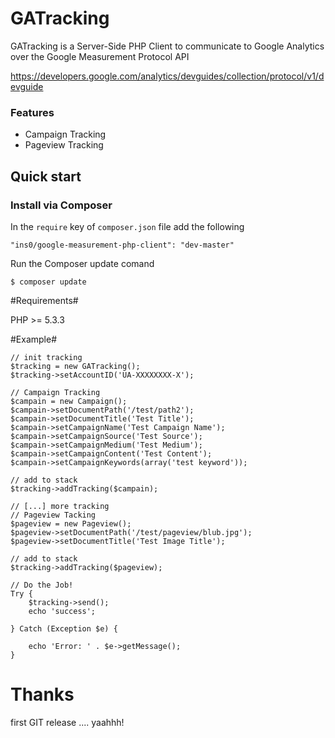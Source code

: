 GATracking
==========

GATracking is a Server-Side PHP Client to communicate to Google Analytics over the Google Measurement Protocol API

https://developers.google.com/analytics/devguides/collection/protocol/v1/devguide

### Features

- Campaign Tracking
- Pageview Tracking

## Quick start

### Install via Composer
In the `require` key of `composer.json` file add the following

    "ins0/google-measurement-php-client": "dev-master"

Run the Composer update comand

    $ composer update


#Requirements#

PHP >= 5.3.3

#Example#

    // init tracking
    $tracking = new GATracking();
    $tracking->setAccountID('UA-XXXXXXXX-X');

    // Campaign Tracking
    $campain = new Campaign();
    $campain->setDocumentPath('/test/path2');
    $campain->setDocumentTitle('Test Title');
    $campain->setCampaignName('Test Campaign Name');
    $campain->setCampaignSource('Test Source');
    $campain->setCampaignMedium('Test Medium');
    $campain->setCampaignContent('Test Content');
    $campain->setCampaignKeywords(array('test keyword'));

    // add to stack
    $tracking->addTracking($campain);

    // [...] more tracking
    // Pageview Tacking
    $pageview = new Pageview();
    $pageview->setDocumentPath('/test/pageview/blub.jpg');
    $pageview->setDocumentTitle('Test Image Title');

    // add to stack
    $tracking->addTracking($pageview);

    // Do the Job!
    Try {
        $tracking->send();
        echo 'success';

    } Catch (Exception $e) {

        echo 'Error: ' . $e->getMessage();
    }







Thanks
==========

first GIT release .... yaahhh!
